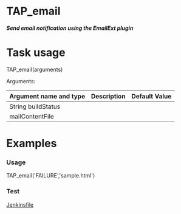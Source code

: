 # TAP_email

***Send email notification using the EmailExt plugin***

# Task usage

TAP_email(arguments)

Arguments:

| Argument name and type | Description | Default Value |
| ------------- | ----------- | ------------- |
| String buildStatus | | |
| mailContentFile | | |

# Examples

### Usage
TAP_email('FAILURE','sample.html')

### Test
[Jenkinsfile](../../test/pipelines/email_test/Jenkinsfile)

